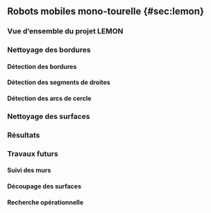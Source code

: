 ## Robots mobiles mono-tourelle {#sec:lemon}

### Vue d’ensemble du projet LEMON

### Nettoyage des bordures

#### Détection des bordures

#### Détection des segments de droites

#### Détection des arcs de cercle

### Nettoyage des surfaces

### Résultats

### Travaux futurs

#### Suivi des murs

#### Découpage des surfaces

#### Recherche opérationnelle
